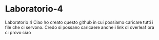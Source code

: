 # Laboratorio-4
Laboratorio 4
Ciao ho creato questo github in cui possiamo caricare tutti i file che ci servono. Credo si possano caricaere anche i link di overleaf ora ci provo ciao
